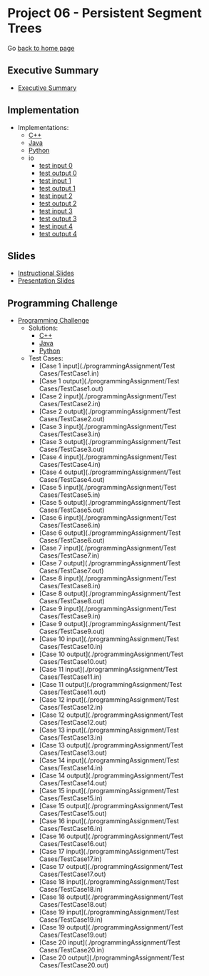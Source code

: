 Project 06 - Persistent Segment Trees
===============================

Go [back to home page](../../index.html)


<a name="overview"></a>Executive Summary
---------------------------------------

- [Executive Summary](./executiveSummary/paper.pdf)

<a name="overview"></a>Implementation
---------------------------------------

- Implementations:
    - [C++](./Implementations/C++/PST.cpp)
    - [Java](./Implementations/Java/PST.java)
    - [Python](./Implementations/Python/PST.py)
    - io
        - [test input 0](./Implementations/io/sample.in.0)
        - [test output 0](./Implementations/io/sample.out.0)
        - [test input 1](./Implementations/io/sample.in.1)
        - [test output 1](./Implementations/io/sample.out.1)
        - [test input 2](./Implementations/io/sample.in.2)
        - [test output 2](./Implementations/io/sample.out.2)
        - [test input 3](./Implementations/io/sample.in.3)
        - [test output 3](./Implementations/io/sample.out.3)
        - [test input 4](./Implementations/io/sample.in.4)
        - [test output 4](./Implementations/io/sample.out.4)

<a name="overview"></a>Slides
---------------------------------------

- [Instructional Slides](./Slides/persistentSegTrees.pptx)
- [Presentation Slides](./Slides/persistentSegTreesPresentation.pptx)


<a name="overview"></a>Programming Challenge
---------------------------------------

- [Programming Challenge](./programmingAssignment/ProblemStatement.pdf)
    - Solutions:
        - [C++](./programmingAssignment/Solutions/C++/Solution.cpp)
        - [Java](./programmingAssignment/Solutions/Java/Main.java)
        - [Python](./programmingAssignment/Solutions/Python/Solution.py)
    - Test Cases:
        - [Case 1 input](./programmingAssignment/Test Cases/TestCase1.in)
        - [Case 1 output](./programmingAssignment/Test Cases/TestCase1.out)
        - [Case 2 input](./programmingAssignment/Test Cases/TestCase2.in)
        - [Case 2 output](./programmingAssignment/Test Cases/TestCase2.out)
        - [Case 3 input](./programmingAssignment/Test Cases/TestCase3.in)
        - [Case 3 output](./programmingAssignment/Test Cases/TestCase3.out)
        - [Case 4 input](./programmingAssignment/Test Cases/TestCase4.in)
        - [Case 4 output](./programmingAssignment/Test Cases/TestCase4.out)
        - [Case 5 input](./programmingAssignment/Test Cases/TestCase5.in)
        - [Case 5 output](./programmingAssignment/Test Cases/TestCase5.out)
        - [Case 6 input](./programmingAssignment/Test Cases/TestCase6.in)
        - [Case 6 output](./programmingAssignment/Test Cases/TestCase6.out)
        - [Case 7 input](./programmingAssignment/Test Cases/TestCase7.in)
        - [Case 7 output](./programmingAssignment/Test Cases/TestCase7.out)
        - [Case 8 input](./programmingAssignment/Test Cases/TestCase8.in)
        - [Case 8 output](./programmingAssignment/Test Cases/TestCase8.out)
        - [Case 9 input](./programmingAssignment/Test Cases/TestCase9.in)
        - [Case 9 output](./programmingAssignment/Test Cases/TestCase9.out)
        - [Case 10 input](./programmingAssignment/Test Cases/TestCase10.in)
        - [Case 10 output](./programmingAssignment/Test Cases/TestCase10.out)
        - [Case 11 input](./programmingAssignment/Test Cases/TestCase11.in)
        - [Case 11 output](./programmingAssignment/Test Cases/TestCase11.out)
        - [Case 12 input](./programmingAssignment/Test Cases/TestCase12.in)
        - [Case 12 output](./programmingAssignment/Test Cases/TestCase12.out)
        - [Case 13 input](./programmingAssignment/Test Cases/TestCase13.in)
        - [Case 13 output](./programmingAssignment/Test Cases/TestCase13.out)
        - [Case 14 input](./programmingAssignment/Test Cases/TestCase14.in)
        - [Case 14 output](./programmingAssignment/Test Cases/TestCase14.out)
        - [Case 15 input](./programmingAssignment/Test Cases/TestCase15.in)
        - [Case 15 output](./programmingAssignment/Test Cases/TestCase15.out)
        - [Case 16 input](./programmingAssignment/Test Cases/TestCase16.in)
        - [Case 16 output](./programmingAssignment/Test Cases/TestCase16.out)
        - [Case 17 input](./programmingAssignment/Test Cases/TestCase17.in)
        - [Case 17 output](./programmingAssignment/Test Cases/TestCase17.out)
        - [Case 18 input](./programmingAssignment/Test Cases/TestCase18.in)
        - [Case 18 output](./programmingAssignment/Test Cases/TestCase18.out)
        - [Case 19 input](./programmingAssignment/Test Cases/TestCase19.in)
        - [Case 19 output](./programmingAssignment/Test Cases/TestCase19.out)
        - [Case 20 input](./programmingAssignment/Test Cases/TestCase20.in)
        - [Case 20 output](./programmingAssignment/Test Cases/TestCase20.out)